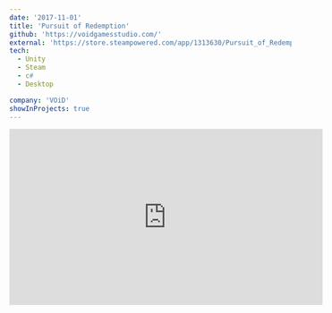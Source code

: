 ```yaml
---
date: '2017-11-01'
title: 'Pursuit of Redemption'
github: 'https://voidgamesstudio.com/'
external: 'https://store.steampowered.com/app/1313630/Pursuit_of_Redemption/'
tech:
  - Unity
  - Steam
  - c#
  - Desktop

company: 'VOiD'
showInProjects: true
---
```


<iframe width="560" height="315" src="https://www.youtube.com/embed/phSCBhOQzfc" frameborder="0" allow="accelerometer; clipboard-write; encrypted-media; gyroscope; picture-in-picture" allowfullscreen></iframe>
